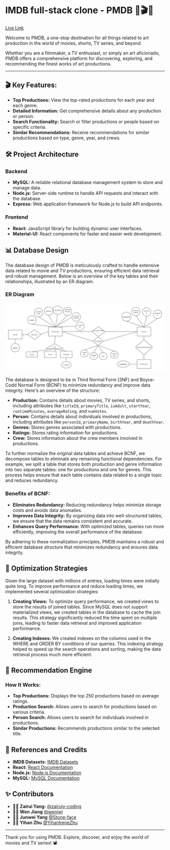 # IMDB full-stack clone - PMDB 🎥🎬✨

[Live Link](https://imdb-full-stack-clone.netlify.app)

Welcome to PMDB, a one-stop destination for all things related to art production in the world of movies, shorts, TV series, and beyond.

Whether you are a filmmaker, a TV enthusiast, or simply an art aficionado, PMDB offers a comprehensive platform for discovering, exploring, and recommending the finest works of art productions.

---

## 🎬 Key Features:

- **Top Productions:** View the top-rated productions for each year and each genre.
- **Detailed Information:** Get comprehensive details about any production or person.
- **Search Functionality:** Search or filter productions or people based on specific criteria.
- **Similar Recommendations:** Receive recommendations for similar productions based on type, genre, year, and crews.

## 🛠️ Project Architecture

### Backend
- **MySQL:** A reliable relational database management system to store and manage data.
- **Node.js:** Server-side runtime to handle API requests and interact with the database.
- **Express:** Web application framework for Node.js to build API endpoints.

### Frontend
- **React:** JavaScript library for building dynamic user interfaces.
- **Material-UI:** React components for faster and easier web development.

## 📊 Database Design

The database design of PMDB is meticulously crafted to handle extensive data related to movie and TV productions, ensuring efficient data retrieval and robust management. Below is an overview of the key tables and their relationships, illustrated by an ER diagram.

### ER Diagram

![ER Diagram](ER_diagram.png)

The database is designed to be in Third Normal Form (3NF) and Boyce-Codd Normal Form (BCNF) to minimize redundancy and improve data integrity. Here's an overview of the structure:

- **Production:** Contains details about movies, TV series, and shorts, including attributes like `titleId`, `primaryTitle`, `isAdult`, `startYear`, `runtimeMinutes`, `averageRating`, and `numVotes`.
- **Person:** Contains details about individuals involved in productions, including attributes like `personId`, `primaryName`, `birthYear`, and `deathYear`.
- **Genres:** Stores genres associated with productions.
- **Ratings:** Stores rating information for productions.
- **Crew:** Stores information about the crew members involved in productions.

To further normalize the original data tables and achieve BCNF, we decompose tables to eliminate any remaining functional dependencies. For example, we split a table that stores both production and genre information into two separate tables: one for productions and one for genres. This process helps ensure that each table contains data related to a single topic and reduces redundancy.

### Benefits of BCNF:

- **Eliminates Redundancy:** Reducing redundancy helps minimize storage costs and avoids data anomalies.
- **Improves Data Integrity:** By organizing data into well-structured tables, we ensure that the data remains consistent and accurate.
- **Enhances Query Performance:** With optimized tables, queries run more efficiently, improving the overall performance of the database.

By adhering to these normalization principles, PMDB maintains a robust and efficient database structure that minimizes redundancy and ensures data integrity.

## 🚀 Optimization Strategies

Given the large dataset with millions of entries, loading times were initially quite long. To improve performance and reduce loading times, we implemented several optimization strategies:

1. **Creating Views:** To optimize query performance, we created views to store the results of joined tables. Since MySQL does not support materialized views, we created tables in the database to cache the join results. This strategy significantly reduced the time spent on multiple joins, leading to faster data retrieval and improved application performance.

2. **Creating Indexes:** We created indexes on the columns used in the WHERE and ORDER BY conditions of our queries. This indexing strategy helped to speed up the search operations and sorting, making the data retrieval process much more efficient.

## 🌟 Recommendation Engine

### How It Works:
- **Top Productions:** Displays the top 250 productions based on average ratings.
- **Production Search:** Allows users to search for productions based on various criteria.
- **Person Search:** Allows users to search for individuals involved in productions.
- **Similar Productions:** Recommends productions similar to the selected title.

## 📘 References and Credits

- **IMDB Datasets:** [IMDB Datasets](https://datasets.imdbws.com/)
- **React:** [React Documentation](https://reactjs.org/)
- **Node.js:** [Node.js Documentation](https://nodejs.org/en/)
- **MySQL:** [MySQL Documentation](https://dev.mysql.com/doc/)

## ✨ Contributors

- 👩‍💻 **Zairui Yang:** [@zairuiy-coding](https://github.com/zairuiy-coding)
- 👩‍💻 **Wen Jiang** [@wenjwj](https://github.com/wenjwj)
- 👨‍💻 **Junwei Yang**  [@Stone-face](https://github.com/Stone-face)
- 👩‍💻 **Yihan Zhu** [@YihanIreneZhu](https://github.com/YihanIreneZhu)

---

Thank you for using PMDB. Explore, discover, and enjoy the world of movies and TV series! 📽️
